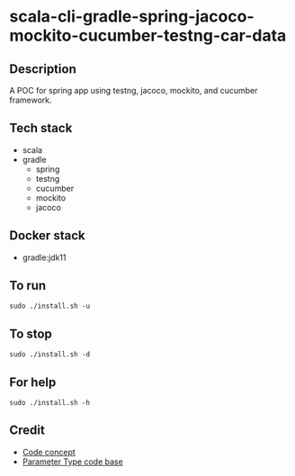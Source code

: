 # scala-cli-gradle-spring-jacoco-mockito-cucumber-testng-car-data

## Description
A POC for spring app using testng,
jacoco, mockito, and cucumber framework.

## Tech stack
- scala
- gradle
  - spring
  - testng
  - cucumber
  - mockito
  - jacoco

## Docker stack
- gradle:jdk11

## To run
`sudo ./install.sh -u`

## To stop
`sudo ./install.sh -d`

## For help
`sudo ./install.sh -h`

## Credit
- [Code concept](https://stackoverflow.com/questions/67847818/maven-testng-5-cucumber-not-running-tests)
- [Parameter Type code base](https://thepracticaldeveloper.com/cucumber-guide-3-step-definitions-state/)
